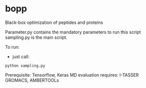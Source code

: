 # bopp
Black-box optimization of peptides and proteins

Parameter.py contains the mandatory parameters to run this script
sampling.py is the main script. 

To run:
- just call: 

`python sampling.py`


Prerequisite:
Tensorflow, Keras
MD evaluation requires:
I-TASSER
GROMACS, AMBERTOOLs

